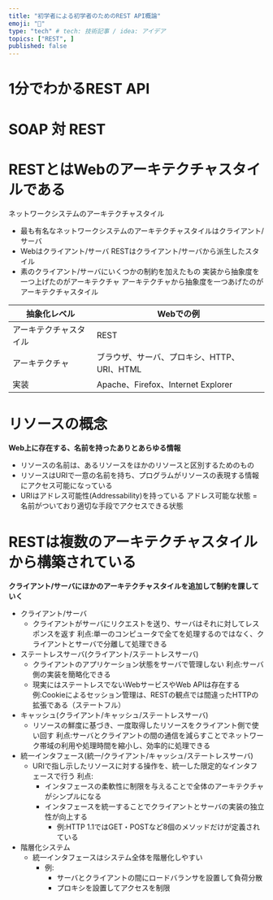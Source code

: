 ```yaml
---
title: "初学者による初学者のためのREST API概論"
emoji: "🍣"
type: "tech" # tech: 技術記事 / idea: アイデア
topics: ["REST", ]
published: false
---
```


# 1分でわかるREST API

# SOAP 対 REST

# RESTとはWebのアーキテクチャスタイルである
ネットワークシステムのアーキテクチャスタイル
- 最も有名なネットワークシステムのアーキテクチャスタイルはクライアント/サーバ
- Webはクライアント/サーバ
RESTはクライアント/サーバから派生したスタイル
- 素のクライアント/サーバにいくつかの制約を加えたもの
実装から抽象度を一つ上げたのがアーキテクチャ
アーキテクチャから抽象度を一つあげたのがアーキテクチャスタイル

| 抽象化レベル | Webでの例 |
| ---- | ---- |
| アーキテクチャスタイル | REST |
| アーキテクチャ | ブラウザ、サーバ、プロキシ、HTTP、URI、HTML |
| 実装 | Apache、Firefox、Internet Explorer |

# リソースの概念
__Web上に存在する、名前を持ったありとあらゆる情報__
- リソースの名前は、あるリソースをほかのリソースと区別するためのもの
- リソースはURIで一意の名前を持ち、プログラムがリソースの表現する情報にアクセス可能になっている
- URIはアドレス可能性(Addressability)を持っている
アドレス可能な状態 = 名前がついており適切な手段でアクセスできる状態

# RESTは複数のアーキテクチャスタイルから構築されている
__クライアント/サーバにほかのアーキテクチャスタイルを追加して制約を課していく__
- クライアント/サーバ
  - クライアントがサーバにリクエストを送り、サーバはそれに対してレスポンスを返す
  利点:単一のコンピュータで全てを処理するのではなく、クライアントとサーバで分離して処理できる
- ステートレスサーバ(クライアント/ステートレスサーバ)
  - クライアントのアプリケーション状態をサーバで管理しない
  利点:サーバ側の実装を簡略化できる
  - 現実にはステートレスでないWebサービスやWeb APIは存在する
  例:Cookieによるセッション管理は、RESTの観点では間違ったHTTPの拡張である（ステートフル）
- キャッシュ(クライアント/キャッシュ/ステートレスサーバ)
  - リソースの鮮度に基づき、一度取得したリソースをクライアント側で使い回す
  利点:サーバとクライアントの間の通信を減らすことでネットワーク帯域の利用や処理時間を縮小し、効率的に処理できる
- 統一インタフェース(統一/クライアント/キャッシュ/ステートレスサーバ)
  - URIで指し示したリソースに対する操作を、統一した限定的なインタフェースで行う
  利点:
    - インタフェースの柔軟性に制限を与えることで全体のアーキテクチャがシンプルになる
    - インタフェースを統一することでクライアントとサーバの実装の独立性が向上する
      - 例:HTTP 1.1ではGET・POSTなど8個のメソッドだけが定義されている
- 階層化システム
    - 統一インタフェースはシステム全体を階層化しやすい
      - 例:
        - サーバとクライアントの間にロードバランサを設置して負荷分散
        - プロキシを設置してアクセスを制限